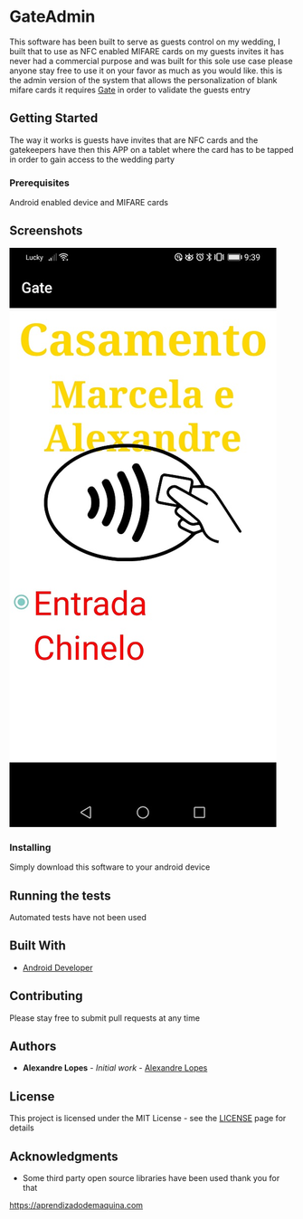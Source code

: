 # GateAdmin

This software has been built to serve as guests control on my wedding, I built that to use as NFC enabled MIFARE cards on my guests invites it has never had a commercial purpose and was built for this sole use case please anyone stay free to use it on your favor as much as you would like. this is the admin version of the system that allows the personalization of blank mifare cards 
it requires [Gate](https://github.com/aleaugustoplus/gate) in order to validate the guests entry

## Getting Started

The way it works is guests have invites that are NFC cards and the gatekeepers have then this APP on a tablet where the card has to be tapped in order to gain access to the wedding party

### Prerequisites

Android enabled device and MIFARE cards

## Screenshots

![screen image](images/gate.jpg)

### Installing

Simply download this software to your android device

## Running the tests

Automated tests have not been used 

## Built With

* [Android Developer](https://developer.android.com/)

## Contributing

Please stay free to submit pull requests at any time

## Authors

* **Alexandre Lopes** - *Initial work* - [Alexandre Lopes](http://alexandre-lopes.com)

## License

This project is licensed under the MIT License - see the [LICENSE](https://en.wikipedia.org/wiki/MIT_License) page for details

## Acknowledgments

* Some third party open source libraries have been used thank you for that


https://aprendizadodemaquina.com

